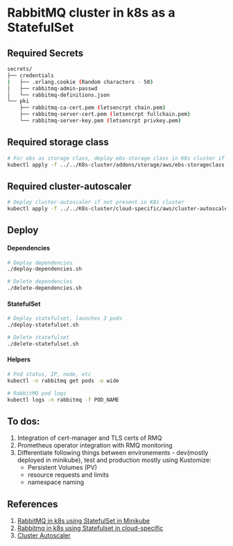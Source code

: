 # RabbitMQ cluster in k8s as a StatefulSet
## Required Secrets
```sh
secrets/
├── credentials
|   ├── .erlang.cookie (Random characters - 50)
│   ├── rabbitmq-admin-passwd
│   └── rabbitmq-definitions.json
└── pki
    ├── rabbitmq-ca-cert.pem (letsencrpt chain.pem)
    ├── rabbitmq-server-cert.pem (letsencrpt fullchain.pem)
    └── rabbitmq-server-key.pem (letsencrpt privkey.pem)

```
## Required storage class
```sh
# For ebs as storage class, deploy ebs-storage class in K8s cluster if not present
kubectl apply -f ../../K8s-cluster/addons/storage/aws/ebs-storageclass.yaml
```
## Required cluster-autoscaler
```sh
# Deploy cluster-autoscaler if not present in K8s cluster
kubectl apply -f ../../K8s-cluster/cloud-specific/aws/cluster-autoscaler-autodiscover.yaml
```
## Deploy
#### Dependencies
```sh
# Deploy dependencies
./deploy-dependencies.sh

# Delete dependencies
./delete-dependencies.sh
```

#### StatefulSet
```sh
# Deploy statefulset, launches 3 pods
./deploy-statefulset.sh

# Delete statefulset
./delete-statefulset.sh
```

#### Helpers
```sh
# Pod status, IP, node, etc
kubectl -n rabbitmq get pods -o wide

# RabbitMQ pod logs
kubectl logs -n rabbitmq -f POD_NAME
```
## To dos:
1. Integration of cert-manager and TLS certs of RMQ
2. Prometheus operator integration with RMQ monitoring
3. Differentiate following things between environements - dev(mostly deployed in minikube), test and production mostly using Kustomize:
   - Persistent Volumes (PV)  
   - resource requests and limits
   - namespace naming
## References
1. [RabbitMQ in k8s using StatefulSet in Minikube](https://github.com/rabbitmq/diy-kubernetes-examples/tree/master/minikube)
2. [Rabbitmq in k8s using Statefulset in cloud-specific](https://github.com/rabbitmq/diy-kubernetes-examples/tree/master/gke)
3. [Cluster Autoscaler](https://github.com/kubernetes/autoscaler/tree/master/cluster-autoscaler/cloudprovider/aws)
